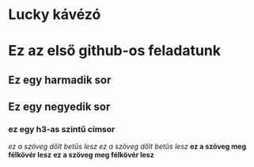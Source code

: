 # Lucky kávézó
# Ez az első github-os feladatunk
## Ez egy harmadik sor
## Ez egy negyedik sor
### ez egy h3-as szintű címsor
_ez a szöveg dőlt betűs lesz_ 
*ez a szöveg dőlt betűs lesz* 
__ez a szöveg meg félkövér lesz__ 
**ez a szöveg meg félkövér lesz**